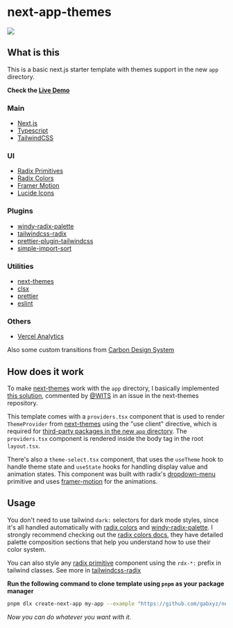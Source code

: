 # next-app-themes

![](https://github.com/gabxyz/next-app-themes/blob/main/public/demo.gif)

## What is this

This is a basic next.js starter template with themes support in the new `app` directory.

**Check the [Live Demo](https://next-app-themes.vercel.app)**

### Main

- [Next.js](https://nextjs.org)
- [Typescript](https://www.typescriptlang.org)
- [TailwindCSS](https://tailwindcss.com/docs)

### UI

- [Radix Primitives](https://www.radix-ui.com)
- [Radix Colors](https://www.radix-ui.com/colors)
- [Framer Motion](https://www.framer.com/motion)
- [Lucide Icons](https://lucide.dev)

### Plugins

- [windy-radix-palette](https://github.com/brattonross/windy-radix-palette)
- [tailwindcss-radix](https://github.com/ecklf/tailwindcss-radix)
- [prettier-plugin-tailwindcss](https://github.com/tailwindlabs/prettier-plugin-tailwindcss)
- [simple-import-sort](https://github.com/lydell/eslint-plugin-simple-import-sort)

### Utilities

- [next-themes](https://github.com/pacocoursey/next-themes)
- [clsx](https://github.com/lukeed/clsx)
- [prettier](https://prettier.io)
- [eslint](https://eslint.org)

### Others

- [Vercel Analytics](https://vercel.com/analytics)

Also some custom transitions from [Carbon Design System](https://carbondesignsystem.com/guidelines/motion/overview)

## How does it work

To make [next-themes](https://github.com/pacocoursey/next-themes) work with the `app` directory, I basically implemented [this solution](https://github.com/pacocoursey/next-themes/issues/152#issuecomment-1364280564), commented by [@WITS](https://github.com/WITS) in an issue in the next-themes repository.

This template comes with a `providers.tsx` component that is used to render `ThemeProvider` from [next-themes](https://github.com/pacocoursey/next-themes) using the "use client" directive, which is required for [third-party packages in the new `app` directory](https://beta.nextjs.org/docs/rendering/server-and-client-components#rendering-third-party-context-providers-in-server-components). The `providers.tsx` component is rendered inside the body tag in the root `layout.tsx`.

There's also a `theme-select.tsx` component, that uses the `useTheme` hook to handle theme state and `useState` hooks for handling display value and animation states. This component was built with radix's [dropdown-menu](https://www.radix-ui.com/docs/primitives/components/dropdown-menu) primitive and uses [framer-motion](https://www.framer.com/motion) for the animations.

## Usage

You don't need to use tailwind `dark:` selectors for dark mode styles, since it's all handled automatically with [radix colors]() and [windy-radix-palette](). I strongly recommend checking out the [radix colors docs](https://www.radix-ui.com/docs/colors), they have detailed palette composition sections that help you understand how to use their color system.

You can also style any [radix primitive](https://www.radix-ui.com) component using the `rdx-*:` prefix in tailwind classes. See more in [tailwindcss-radix](https://github.com/ecklf/tailwindcss-radix)

**Run the following command to clone template using `pnpm` as your package manager**

```bash
pnpm dlx create-next-app my-app --example "https://github.com/gabxyz/next-app-themes"
```

_Now you can do whatever you want with it._

